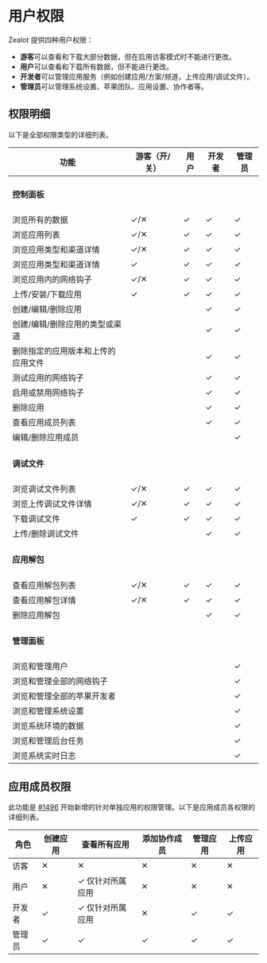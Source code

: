 # 用户权限

Zealot 提供四种用户权限：

- **游客**可以查看和下载大部分数据，但在启用访客模式时不能进行更改。
- **用户**可以查看和下载所有数据，但不能进行更改。
- **开发者**可以管理应用服务（例如创建应用/方案/频道，上传应用/调试文件）。
- **管理员**可以管理系统设置、苹果团队、应用设置、协作者等。

## 权限明细

以下是全部权限类型的详细列表。

<table>
  <thead>
    <tr>
      <th>功能</th>
      <th>游客（开/关）</th>
      <th>用户</th>
      <th>开发者</th>
      <th>管理员</th>
    </tr>
  </thead>
  <tbody>
    <tr>
      <td colspan="5"><h4>控制面板</h4></td>
    </tr>
    <tr>
      <td>浏览所有的数据</td>
      <td>✓/✕</td>
      <td>✓</td>
      <td>✓</td>
      <td>✓</td>
    </tr>
    <tr>
      <td>浏览应用列表</td>
      <td>✓/✕</td>
      <td>✓</td>
      <td>✓</td>
      <td>✓</td>
    </tr>
    <tr>
      <td>浏览应用类型和渠道详情</td>
      <td>✓/✕</td>
      <td>✓</td>
      <td>✓</td>
      <td>✓</td>
    </tr>
    <tr>
      <td>浏览应用类型和渠道详情</td>
      <td>✓</td>
      <td>✓</td>
      <td>✓</td>
      <td>✓</td>
    </tr>
    <tr>
      <td>浏览应用内的网络钩子</td>
      <td>✓/✕</td>
      <td>✓</td>
      <td>✓</td>
      <td>✓</td>
    </tr>
    <tr>
      <td>上传/安装/下载应用</td>
      <td>✓</td>
      <td>✓</td>
      <td>✓</td>
      <td>✓</td>
    </tr>
    <tr>
      <td>创建/编辑/删除应用</td>
      <td></td>
      <td></td>
      <td>✓</td>
      <td>✓</td>
    </tr>
    <tr>
      <td>创建/编辑/删除应用的类型或渠道</td>
      <td></td>
      <td></td>
      <td>✓</td>
      <td>✓</td>
    </tr>
    <tr>
      <td>删除指定的应用版本和上传的应用文件</td>
      <td></td>
      <td></td>
      <td>✓</td>
      <td>✓</td>
    </tr>
    <tr>
      <td>测试应用的网络钩子</td>
      <td></td>
      <td></td>
      <td>✓</td>
      <td>✓</td>
    </tr>
    <tr>
      <td>启用或禁用网络钩子</td>
      <td></td>
      <td></td>
      <td>✓</td>
      <td>✓</td>
    </tr>
    <tr>
      <td>删除应用</td>
      <td></td>
      <td></td>
      <td>✓</td>
      <td>✓</td>
    </tr>
    <tr>
      <td>查看应用成员列表</td>
      <td></td>
      <td></td>
      <td>✓</td>
      <td>✓</td>
    </tr>
    <tr>
      <td>编辑/删除应用成员</td>
      <td></td>
      <td></td>
      <td></td>
      <td>✓</td>
    </tr>
    <tr>
      <td colspan="5"><h4>调试文件</h4></td>
    </tr>
    <tr>
      <td>浏览调试文件列表</td>
      <td>✓/✕</td>
      <td>✓</td>
      <td>✓</td>
      <td>✓</td>
    </tr>
    <tr>
      <td>浏览上传调试文件详情</td>
      <td>✓/✕</td>
      <td>✓</td>
      <td>✓</td>
      <td>✓</td>
    </tr>
    <tr>
      <td>下载调试文件</td>
      <td>✓</td>
      <td>✓</td>
      <td>✓</td>
      <td>✓</td>
    </tr>
    <tr>
      <td>上传/删除调试文件</td>
      <td></td>
      <td></td>
      <td>✓</td>
      <td>✓</td>
    </tr>
    <tr>
      <td colspan="5"><h4>应用解包</h4></td>
    </tr>
    <tr>
      <td>查看应用解包列表</td>
      <td>✓/✕</td>
      <td>✓</td>
      <td>✓</td>
      <td>✓</td>
    </tr>
    <tr>
      <td>查看应用解包详情</td>
      <td>✓/✕</td>
      <td>✓</td>
      <td>✓</td>
      <td>✓</td>
    </tr>
    <tr>
      <td>删除应用解包</td>
      <td></td>
      <td></td>
      <td>✓</td>
      <td>✓</td>
    </tr>
    <tr>
      <td colspan="5"><h4>管理面板</h4></td>
    </tr>
    <tr>
      <td>浏览和管理用户</td>
      <td></td>
      <td></td>
      <td></td>
      <td>✓</td>
    </tr>
    <tr>
      <td>浏览和管理全部的网络钩子</td>
      <td></td>
      <td></td>
      <td></td>
      <td>✓</td>
    </tr>
    <tr>
      <td>浏览和管理全部的苹果开发者</td>
      <td></td>
      <td></td>
      <td></td>
      <td>✓</td>
    </tr>
    <tr>
      <td>浏览和管理系统设置</td>
      <td></td>
      <td></td>
      <td></td>
      <td>✓</td>
    </tr>
    <tr>
      <td>浏览系统环境的数据</td>
      <td></td>
      <td></td>
      <td></td>
      <td>✓</td>
    </tr>
    <tr>
      <td>浏览和管理后台任务</td>
      <td></td>
      <td></td>
      <td></td>
      <td>✓</td>
    </tr>
    <tr>
      <td>浏览系统实时日志</td>
      <td></td>
      <td></td>
      <td></td>
      <td>✓</td>
    </tr>
  </tbody>
</table>

## 应用成员权限

此功能是 [#1496](https://github.com/tryzealot/zealot/pull/1496) 开始新增的针对单独应用的权限管理。以下是应用成员各权限的详细列表。

角色 | 创建应用 | 查看所有应用 | 添加协作成员 | 管理应用 | 上传应用
----|---------|------------|--------|-------------|-----------
访客 | ✕ | ✕ | ✕ | ✕ | ✕
用户 | ✕ | ✓ 仅针对所属应用 | ✕ | ✕ | ✕
开发者 | ✓ | ✓ 仅针对所属应用 | ✕ | ✓ | ✓
管理员 | ✓ | ✓ | ✓ | ✓ | ✓
